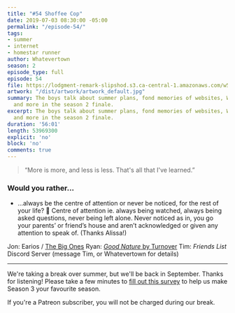 ```yaml
---
title: "#54 Shoffee Cop"
date: 2019-07-03 08:30:00 -05:00
permalink: "/episode-54/"
tags:
- summer
- internet
- homestar runner
author: Whatevertown
season: 2
episode_type: full
episode: 54
file: https://lodgment-remark-slipshod.s3.ca-central-1.amazonaws.com/w54.mp3
artwork: "/dist/artwork/artwork_default.jpg"
summary: The boys talk about summer plans, fond memories of websites, Whitecap upgrades,
  and more in the season 2 finale.
excerpt: The boys talk about summer plans, fond memories of websites, Whitecap upgrades,
  and more in the season 2 finale.
duration: '56:01'
length: 53969300
explicit: 'no'
block: 'no'
comments: true
---
```


> “More is more, and less is less. That's all that I've learned.”

### Would you rather…
- …always be the centre of attention or never be noticed, for the rest of your life? 😬 Centre of attention ie. always being watched, always being asked questions, never being left alone. Never noticed as in, you go your parents’ or friend’s house and aren’t acknowledged or given any attention to speak of. (Thanks Alissa!)

Jon: Earios / [The Big Ones](https://www.earios.net/the-big-ones)
Ryan: [*Good Nature* by Turnover](https://open.spotify.com/album/39Ypnp97w22KOqGR8KjBz8?si=zPqQY63aQW6kZCwWEq1E3w)
Tim: *Friends List* Discord Server (message Tim, or Whatevertown for details)

---

We're taking a break over summer, but we'll be back in September. Thanks for listening! Please take a few minutes to [fill out this survey](https://whatevertown.typeform.com/to/oS50hM) to help us make Season 3 your favourite season.

If you're a Patreon subscriber, you will not be charged during our break.